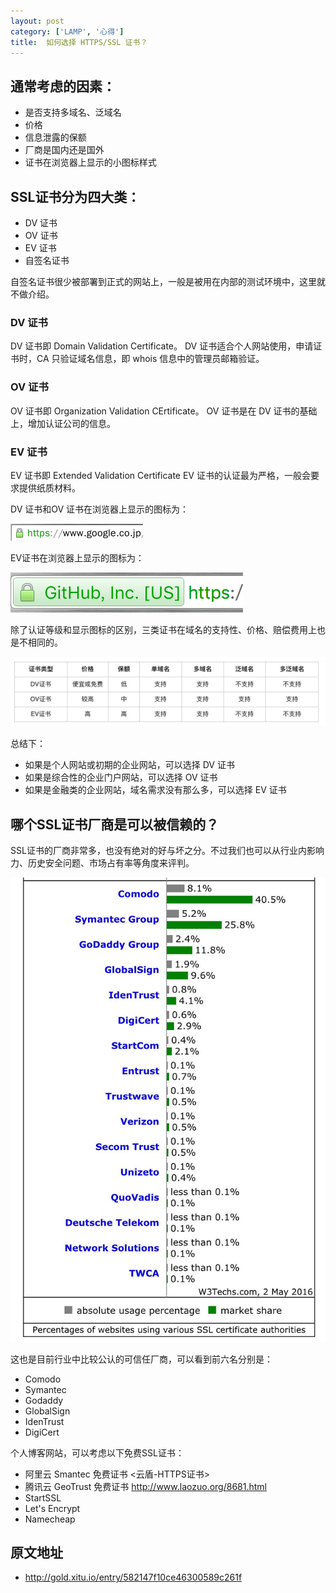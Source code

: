 ```yaml
---
layout: post
category: ['LAMP', '心得']
title:  如何选择 HTTPS/SSL 证书？
---
```


## 通常考虑的因素：

- 是否支持多域名、泛域名
- 价格
- 信息泄露的保额
- 厂商是国内还是国外
- 证书在浏览器上显示的小图标样式

## SSL证书分为四大类：

- DV 证书
- OV 证书
- EV 证书
- 自签名证书

自签名证书很少被部署到正式的网站上，一般是被用在内部的测试环境中，这里就不做介绍。

### DV 证书

DV 证书即 Domain Validation Certificate。
DV 证书适合个人网站使用，申请证书时，CA 只验证域名信息，即 whois 信息中的管理员邮箱验证。

### OV 证书

OV 证书即 Organization Validation CErtificate。
OV 证书是在 DV 证书的基础上，增加认证公司的信息。

### EV 证书

EV 证书即 Extended Validation Certificate
EV 证书的认证最为严格，一般会要求提供纸质材料。

DV 证书和OV 证书在浏览器上显示的图标为：

![](/res/img/in_posts/322d7786ade424f710ee.jpg)

EV证书在浏览器上显示的图标为：

![](/res/img/in_posts/5997470b1d5706b8076a.jpg)

除了认证等级和显示图标的区别，三类证书在域名的支持性、价格、赔偿费用上也是不相同的。

![](/res/img/in_posts/daa8948433a2d88c520d.jpg)

总结下：
 - 如果是个人网站或初期的企业网站，可以选择 DV 证书
 - 如果是综合性的企业门户网站，可以选择 OV 证书
 - 如果是金融类的企业网站，域名需求没有那么多，可以选择 EV 证书

## 哪个SSL证书厂商是可以被信赖的？

SSL证书的厂商非常多，也没有绝对的好与坏之分。不过我们也可以从行业内影响力、历史安全问题、市场占有率等角度来评判。

![](/res/img/in_posts/98461bf4d7a6bfdddee8.jpg)

这也是目前行业中比较公认的可信任厂商，可以看到前六名分别是：

- Comodo
- Symantec
- Godaddy
- GlobalSign
- IdenTrust
- DigiCert

个人博客网站，可以考虑以下免费SSL证书：

- 阿里云 Smantec 免费证书 <云盾-HTTPS证书>
- 腾讯云 GeoTrust 免费证书 <http://www.laozuo.org/8681.html>
- StartSSL
- Let's Encrypt
- Namecheap

## 原文地址

- <http://gold.xitu.io/entry/582147f10ce46300589c261f>